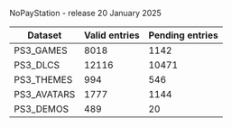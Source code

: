NoPayStation - release 20 January 2025

|  Dataset  |Valid entries|Pending entries|
|-----------|-------------|---------------|
| PS3_GAMES |     8018    |      1142     |
|  PS3_DLCS |    12116    |     10471     |
| PS3_THEMES|     994     |      546      |
|PS3_AVATARS|     1777    |      1144     |
| PS3_DEMOS |     489     |       20      |